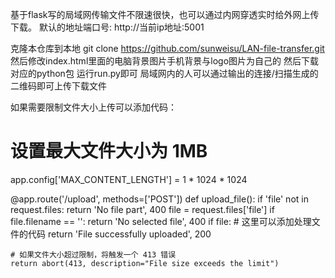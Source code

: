 基于flask写的局域网传输文件不限速很快，也可以通过内网穿透实时给外网上传下载。
默认的地址端口号: http://当前ip地址:5001

克隆本仓库到本地
git clone https://github.com/sunweisu/LAN-file-transfer.git
然后修改index.html里面的电脑背景图片手机背景与logo图片为自己的
然后下载对应的python包
运行run.py即可
局域网内的人可以通过输出的连接/扫描生成的二维码即可上传下载文件

如果需要限制文件大小上传可以添加代码：

# 设置最大文件大小为 1MB

app.config['MAX_CONTENT_LENGTH'] = 1 * 1024 * 1024

@app.route('/upload', methods=['POST'])
def upload_file():
    if 'file' not in request.files:
        return 'No file part', 400
    file = request.files['file']
    if file.filename == '':
        return 'No selected file', 400
    if file:
        # 这里可以添加处理文件的代码
        return 'File successfully uploaded', 200

    # 如果文件大小超过限制，将触发一个 413 错误
    return abort(413, description="File size exceeds the limit")
